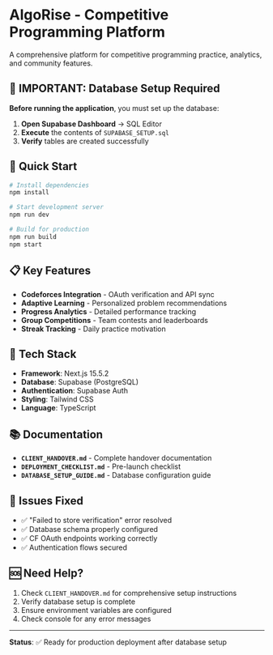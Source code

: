 # AlgoRise - Competitive Programming Platform

A comprehensive platform for competitive programming practice, analytics, and community features.

## 🚨 IMPORTANT: Database Setup Required

**Before running the application**, you must set up the database:

1. **Open Supabase Dashboard** → SQL Editor
2. **Execute** the contents of `SUPABASE_SETUP.sql`
3. **Verify** tables are created successfully

## 🚀 Quick Start

```bash
# Install dependencies
npm install

# Start development server  
npm run dev

# Build for production
npm run build
npm start
```

## 📋 Key Features

- **Codeforces Integration** - OAuth verification and API sync
- **Adaptive Learning** - Personalized problem recommendations
- **Progress Analytics** - Detailed performance tracking
- **Group Competitions** - Team contests and leaderboards
- **Streak Tracking** - Daily practice motivation

## 🔧 Tech Stack

- **Framework**: Next.js 15.5.2
- **Database**: Supabase (PostgreSQL)
- **Authentication**: Supabase Auth
- **Styling**: Tailwind CSS
- **Language**: TypeScript

## 📚 Documentation

- **`CLIENT_HANDOVER.md`** - Complete handover documentation
- **`DEPLOYMENT_CHECKLIST.md`** - Pre-launch checklist
- **`DATABASE_SETUP_GUIDE.md`** - Database configuration guide

## 🐛 Issues Fixed

- ✅ "Failed to store verification" error resolved
- ✅ Database schema properly configured
- ✅ CF OAuth endpoints working correctly
- ✅ Authentication flows secured

## 🆘 Need Help?

1. Check `CLIENT_HANDOVER.md` for comprehensive setup instructions
2. Verify database setup is complete
3. Ensure environment variables are configured
4. Check console for any error messages

---

**Status**: ✅ Ready for production deployment after database setup